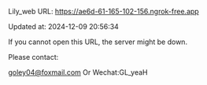 Lily_web URL: https://ae6d-61-165-102-156.ngrok-free.app

Updated at: 2024-12-09 20:56:34

If you cannot open this URL, the server might be down.

Please contact: 

goley04@foxmail.com Or Wechat:GL_yeaH
